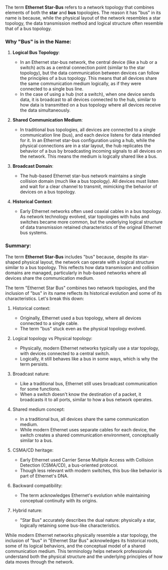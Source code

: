 The term **Ethernet Star-Bus** refers to a network topology that combines elements of both the **star** and **bus** topologies. The reason it has "bus" in its name is because, while the physical layout of the network resembles a star topology, the data transmission method and logical structure often resemble that of a bus topology.

### Why "Bus" is in the Name:

1. **Logical Bus Topology**:
   - In an Ethernet star-bus network, the central device (like a hub or a switch) acts as a central connection point (similar to the star topology), but the data communication between devices can follow the principles of a bus topology. This means that all devices share the same communication medium logically, as if they were connected to a single bus line.
   - In the case of using a hub (not a switch), when one device sends data, it is broadcast to all devices connected to the hub, similar to how data is transmitted on a bus topology where all devices receive the data simultaneously.

2. **Shared Communication Medium**:
   - In traditional bus topologies, all devices are connected to a single communication line (bus), and each device listens for data intended for it. In an Ethernet star-bus configuration using a hub, while the physical connections are in a star layout, the hub replicates the behavior of a bus by broadcasting incoming signals to all devices on the network. This means the medium is logically shared like a bus.

3. **Broadcast Domain**:
   - The hub-based Ethernet star-bus network maintains a single collision domain (much like a bus topology). All devices must listen and wait for a clear channel to transmit, mimicking the behavior of devices on a bus topology.

4. **Historical Context**:
   - Early Ethernet networks often used coaxial cables in a bus topology. As network technology evolved, star topologies with hubs and switches became more common, but the underlying logical structure of data transmission retained characteristics of the original Ethernet bus systems.

### Summary:

The term **Ethernet Star-Bus** includes "bus" because, despite its star-shaped physical layout, the network can operate with a logical structure similar to a bus topology. This reflects how data transmission and collision domains are managed, particularly in hub-based networks where all devices share the communication medium.

The term "Ethernet Star Bus" combines two network topologies, and the inclusion of "bus" in its name reflects its historical evolution and some of its characteristics. Let's break this down:

1. Historical context:
   - Originally, Ethernet used a bus topology, where all devices connected to a single cable.
   - The term "bus" stuck even as the physical topology evolved.

2. Logical topology vs Physical topology:
   - Physically, modern Ethernet networks typically use a star topology, with devices connected to a central switch.
   - Logically, it still behaves like a bus in some ways, which is why the term persists.

3. Broadcast nature:
   - Like a traditional bus, Ethernet still uses broadcast communication for some functions.
   - When a switch doesn't know the destination of a packet, it broadcasts it to all ports, similar to how a bus network operates.

4. Shared medium concept:
   - In a traditional bus, all devices share the same communication medium.
   - While modern Ethernet uses separate cables for each device, the switch creates a shared communication environment, conceptually similar to a bus.

5. CSMA/CD heritage:
   - Early Ethernet used Carrier Sense Multiple Access with Collision Detection (CSMA/CD), a bus-oriented protocol.
   - Though less relevant with modern switches, this bus-like behavior is part of Ethernet's DNA.

6. Backward compatibility:
   - The term acknowledges Ethernet's evolution while maintaining conceptual continuity with its origins.

7. Hybrid nature:
   - "Star Bus" accurately describes the dual nature: physically a star, logically retaining some bus-like characteristics.

While modern Ethernet networks physically resemble a star topology, the inclusion of "bus" in "Ethernet Star Bus" acknowledges its historical roots, some of its logical behaviors, and the conceptual model of a shared communication medium. This terminology helps network professionals understand both the physical structure and the underlying principles of how data moves through the network.
